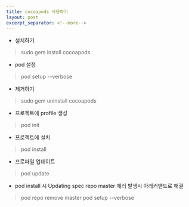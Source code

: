 ```yaml
---
title: cocoapods 사용하기
layout: post
excerpt_separator: <!--more-->
---
```

- 설치하기
> sudo gem install cocoapods
- pod 설정
>pod setup --verbose
- 제거하기
>sudo gem uninstall cocoapods

- 프로젝트에 profile  생성
> pod init

- 프로젝트에 설치
> pod install

- 프로파일 업데이트
>pod update

- pod install 시 Updating spec repo master 에러 발생시 아래커맨드로 해결
>pod repo remove master
pod setup --verbose


<!--more-->

